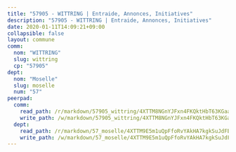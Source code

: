 ```yaml
---
title: "57905 - WITTRING | Entraide, Annonces, Initiatives"
description: "57905 - WITTRING | Entraide, Annonces, Initiatives"
date: 2020-01-11T14:09:21+09:00
collapsible: false
layout: commune
comm:
  nom: "WITTRING"
  slug: wittring
  cp: "57905"
dept:
  nom: "Moselle"
  slug: moselle
  num: "57"
peerpad:
  comm:
    read_path: /r/markdown/57905_wittring/4XTTM8NGnYJFxn4FKQktHbT63KGaaLR1vAXEaxFLM6jZTbV7M
    write_path: /w/markdown/57905_wittring/4XTTM8NGnYJFxn4FKQktHbT63KGaaLR1vAXEaxFLM6jZTbV7M-K3TgUH2hq3Dbh9GdS1Eh2kHU2xA3CyjnkW5F7u8iKJmxLMQFx181gNxmo7Qk2JEHokQmiLSg35CsLYTpnxLaA5mPV6EmHJUemdDDWjQHjMoMMHrtnAu1MG1zSvhvSgzKbJa6QX6o
  dept:
    read_path: /r/markdown/57_moselle/4XTTM9E5m1uQpFfoRvYAkHA7kgkSuJdFBSCmoLnZ6YvxmqAKj
    write_path: /w/markdown/57_moselle/4XTTM9E5m1uQpFfoRvYAkHA7kgkSuJdFBSCmoLnZ6YvxmqAKj-K3TgTxpsRhjGfb3pJqDaX4rYTLkyLoK3BLA4awBfhTSCoyNhResrhhmfsEF8aKnccedt5XoBzWeRYfKxQxNKv71ETcpGharLRE7rdgTKY3uSaW3Du2dz8v23YEY268mfYmweTFnR
---
```


